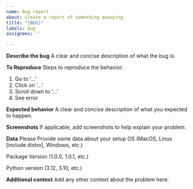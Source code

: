 ```yaml
---
name: Bug report
about: Create a report of something annoying
title: "[BUG]"
labels: bug
assignees: ''

---
```


**Describe the bug**
A clear and concise description of what the bug is.

**To Reproduce**
Steps to reproduce the behavior:
1. Go to '...'
2. Click on '...'
3. Scroll down to '...'
4. See error

**Expected behavior**
A clear and concise description of what you expected to happen.

**Screenshots**
If applicable, add screenshots to help explain your problem.

**Data**
Please Provide some data about your setup
OS (MacOS, Linux [include distro], Windows, etc.)

Package Version (1.0.0, 1.0.1, etc.)

Python version (3.12, 3.10, etc.)


**Additional context**
Add any other context about the problem here.
